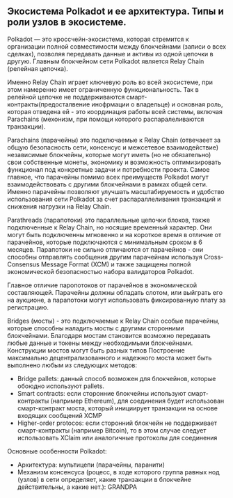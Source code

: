 ## Экосистема Polkadot и ее архитектура. Типы и роли узлов в экосистеме.
Polkadot — это кроссчейн-экосистема, которая стремится к организации полной совместимости между блокчейнами (записи о всех сделках), позволяя передавать данные и активы из одной цепочки в другую. Главным блокчейном сети Polkadot является Relay Chain (релейная цепочка). 

Именно Relay Chain играет ключевую роль во всей экосистеме, при этом намеренно имеет ограниченную функциональность. Так в релейной цепочке не поддерживаются смарт-контракты(предосталвение инофрмации о владельце)  и основная роль, которая отведена ей - это координация работы всей системы, включая Parachains (мехонизм, при помощи которого распаралеливаются транзакции). 


Parachains (парачейны) это подключаемые к Relay Chain (отвечаеет за общую безопасность сети, консенсус и межсетевое взаимодействие) независимые блокчейны, которые могут иметь (но не обязательно) свои собственные монеты, экономику и возможность оптимизировать функционал под конкретные задачи и потребности проекта. Самое главное, что парачейны помимо всех преимуществ Polkadot могут взаимодействовать с другими блокчейнами в рамках общей сети. Именно парачейны позволяют улучшать масштабируемость и удобство 
использования сети Polkadot за счет распараллеливания транзакций и снижения нагрузки на Relay Chain.

Parathreads (парапотоки) это параллельные цепочки блоков, также подключенные к Relay Chain, но носящие временный характер. Они могут быть подключенны мгновенно и на короткое время в отличие от парачейнов, которые подключаются с минимальным сроком в 6 месяцев. Парапотоки не сильно отличаются от парачейнов - они способны отправлять сообщения другим парачейнам используя Cross-Consensus Message Format (XCM) и также защищены полной экономической безопасностью набора валидаторов Polkadot.

Главное отличие паропотоков от парачейнов в экономической составляющей. Парачейны должны обладать слотом, или выйграть его на аукционе, а парапотоки могут использовать фиксированную плату за регистрацию.

Bridges (мосты) - это подключаемые к Relay Chain особые парачейны, которые способны наладить мосты с другими сторонними блокчейнами. Благодаря мостам становится возможно передавать любые данные и токены между необходимыми блокчейнами. 
Конструкции мостов могут быть разных типов 
Построение максимально децентрализованного и надежного моста может быть выполнено любым из следующих методов:

- Bridge pallets: данный способ возможен для блокчейнов, которые обоюдно используют pallets.
- Smart contracts: если сторонние блокчейны используют смарт-контракты (например Ethereum), для соединения будет использован смарт-контракт моста, который инициирует транзакции на основе входящих сообщений XCMP
- Higher-order protocos: если сторонний блокчейн не поддерживает смарт-контракты (например Bitcoin), то в этом случае следует использовать XClaim или аналогичные протоколы для соединения

Основные особенности Polkadot:
- Архитектура: мультицепи (парачейны, паранити)
- Механизм консенсуса (роцесс, в ходе которого группа равных нод (узлов) в сети определяет, какие транзакции в блокчейне действительны, а какие нет.): GRANDPA
